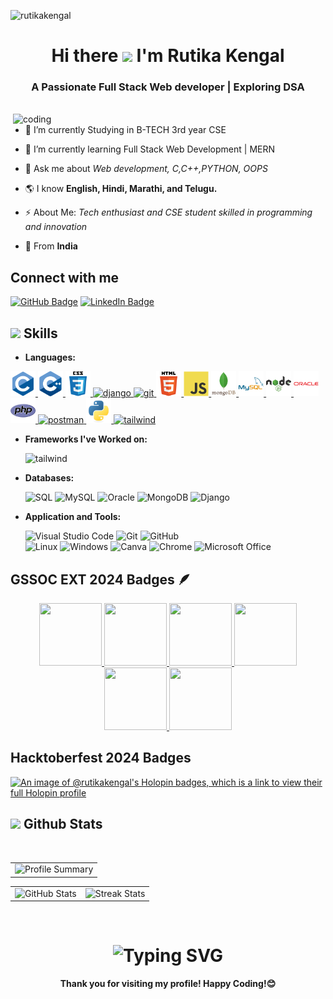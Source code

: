 <p align="left"> <img src="https://komarev.com/ghpvc/?username=rutikakengal&label=Profile%20views&color=0e75b6&style=flat" alt="rutikakengal" /> </p>
<h1 align="center">Hi there <img src="https://raw.githubusercontent.com/aemmadi/aemmadi/master/wave.gif" width="35px"> I'm Rutika Kengal</h1>
<h3 align="center">A Passionate Full Stack Web developer | Exploring DSA</h3>
<br/>
<img align="right" alt="coding" width="500"  src="https://i.giphy.com/media/v1.Y2lkPTc5MGI3NjExa3Nyc25ycG12cGJzb3BrcjFseTQyanNzbW1mdnJhZzJmNGpvaGs3dCZlcD12MV9pbnRlcm5hbF9naWZfYnlfaWQmY3Q9Zw/L1R1tvI9svkIWwpVYr/giphy.gif"  width="400"/>

- 🔭 I’m currently Studying in B-TECH 3rd year CSE

- 🌱 I’m currently learning Full Stack Web Development | MERN
  
- 💬 Ask me about *Web development, C,C++,PYTHON, OOPS*
  
- 🌎 I know **English, Hindi, Marathi, and Telugu.**
  
- ⚡ About Me: *Tech enthusiast and CSE student skilled in programming and innovation*
- 📍 From **India**
## Connect with me 

<div id="badges" align = "left">
 <a href="https://github.com/rutikakengal">
    <img src="https://img.shields.io/badge/Github-black?style=for-the-badge&logo=github&logoColor=white" alt="GitHub Badge"/></a> 
 
  <a href="https://www.linkedin.com/in/rutika kengal/">
    <img src="https://img.shields.io/badge/LinkedIn-blue?style=for-the-badge&logo=linkedin&logoColor=white" alt="LinkedIn Badge"/>
  </a>
  </div>

## <img src="https://media2.giphy.com/media/QssGEmpkyEOhBCb7e1/giphy.gif?cid=ecf05e47a0n3gi1bfqntqmob8g9aid1oyj2wr3ds3mg700bl&rid=giphy.gif" width ="25"><b> Skills</b>

-  **Languages:**
 
<p align="left">
 <a href="https://www.cprogramming.com/" target="_blank" rel="noreferrer"> <img src="https://raw.githubusercontent.com/devicons/devicon/master/icons/c/c-original.svg" alt="c" width="40" height="40"/> </a> <a href="https://www.w3schools.com/cpp/" target="_blank" rel="noreferrer"> <img src="https://raw.githubusercontent.com/devicons/devicon/master/icons/cplusplus/cplusplus-original.svg" alt="cplusplus" width="40" height="40"/> </a> <a href="https://www.w3schools.com/css/" target="_blank" rel="noreferrer"> <img src="https://raw.githubusercontent.com/devicons/devicon/master/icons/css3/css3-original-wordmark.svg" alt="css3" width="40" height="40"/> </a> <a href="https://www.djangoproject.com/" target="_blank" rel="noreferrer"> <img src="https://cdn.worldvectorlogo.com/logos/django.svg" alt="django" width="40" height="40"/> </a> <a href="https://git-scm.com/" target="_blank" rel="noreferrer"> <img src="https://www.vectorlogo.zone/logos/git-scm/git-scm-icon.svg" alt="git" width="40" height="40"/> </a> <a href="https://www.w3.org/html/" target="_blank" rel="noreferrer"> <img src="https://raw.githubusercontent.com/devicons/devicon/master/icons/html5/html5-original-wordmark.svg" alt="html5" width="40" height="40"/> </a> <a href="https://developer.mozilla.org/en-US/docs/Web/JavaScript" target="_blank" rel="noreferrer"> <img src="https://raw.githubusercontent.com/devicons/devicon/master/icons/javascript/javascript-original.svg" alt="javascript" width="40" height="40"/> </a> <a href="https://www.mongodb.com/" target="_blank" rel="noreferrer"> <img src="https://raw.githubusercontent.com/devicons/devicon/master/icons/mongodb/mongodb-original-wordmark.svg" alt="mongodb" width="40" height="40"/> </a> <a href="https://www.mysql.com/" target="_blank" rel="noreferrer"> <img src="https://raw.githubusercontent.com/devicons/devicon/master/icons/mysql/mysql-original-wordmark.svg" alt="mysql" width="40" height="40"/> </a> <a href="https://nodejs.org" target="_blank" rel="noreferrer"> <img src="https://raw.githubusercontent.com/devicons/devicon/master/icons/nodejs/nodejs-original-wordmark.svg" alt="nodejs" width="40" height="40"/> </a> <a href="https://www.oracle.com/" target="_blank" rel="noreferrer"> <img src="https://raw.githubusercontent.com/devicons/devicon/master/icons/oracle/oracle-original.svg" alt="oracle" width="40" height="40"/> </a> <a href="https://www.php.net" target="_blank" rel="noreferrer"> <img src="https://raw.githubusercontent.com/devicons/devicon/master/icons/php/php-original.svg" alt="php" width="40" height="40"/> </a> <a href="https://postman.com" target="_blank" rel="noreferrer"> <img src="https://www.vectorlogo.zone/logos/getpostman/getpostman-icon.svg" alt="postman" width="40" height="40"/> </a> <a href="https://www.python.org" target="_blank" rel="noreferrer"> <img src="https://raw.githubusercontent.com/devicons/devicon/master/icons/python/python-original.svg" alt="python" width="40" height="40"/> </a> <a href="https://tailwindcss.com/" target="_blank" rel="noreferrer"> <img src="https://www.vectorlogo.zone/logos/tailwindcss/tailwindcss-icon.svg" alt="tailwind" width="40" height="40"/> </a> </p>

   
    
-  **Frameworks I've Worked on:**
 
   ![tailwind](https://img.shields.io/badge/Tailwind_CSS-38B2AC?style=for-the-badge&logo=tailwind-css&logoColor=white)
    
- **Databases:**
  
    ![SQL](https://custom-icon-badges.herokuapp.com/badge/SQL-025E8C.svg?logo=database&logoColor=white)
    ![MySQL](https://img.shields.io/badge/MySQL-00000F?style=for-the-badge&logo=mysql&logoColor=white)
    ![Oracle](https://img.shields.io/badge/Oracle-CC2927?style=for-the-badge&logo=oracle&logoColor=white)
    ![MongoDB](https://img.shields.io/badge/MongoDB-%234ea94b.svg?&style=for-the-badge&logo=mongodb&logoColor=white)
    ![Django](https://img.shields.io/badge/Django-%234ea94b.svg?&style=for-the-badge&logo=django&logoColor=white) 
    
- **Application and Tools:**
 
    ![Visual Studio Code](https://img.shields.io/badge/Visual%20Studio%20Code-0078d7.svg?style=for-the-badge&logo=visual-studio-code&logoColor=white)
    ![Git](https://img.shields.io/badge/git-%23F05033.svg?style=for-the-badge&logo=git&logoColor=white)
    ![GitHub](https://img.shields.io/badge/github-%23121011.svg?style=for-the-badge&logo=github&logoColor=white)
  <br />
    ![Linux](https://img.shields.io/badge/Linux-FCC624?style=for-the-badge&logo=linux&logoColor=black)
    ![Windows](https://img.shields.io/badge/Windows-0078D6?style=for-the-badge&logo=windows&logoColor=white)
    ![Canva](https://img.shields.io/badge/Canva-%2300C4CC.svg?style=for-the-badge&logo=Canva&logoColor=white)
    ![Chrome](https://img.shields.io/badge/Google_chrome-4285F4?style=for-the-badge&logo=Google-chrome&logoColor=white) 
    ![Microsoft Office](https://img.shields.io/badge/Microsoft_Office-D83B01?style=for-the-badge&logo=microsoft-office&logoColor=white)
    
</p>

## GSSOC EXT 2024 Badges 🪶
<div style='display:flex; align-items:center; gap: 10px;' align='center'><a href="https://gssoc.girlscript.tech/leaderboard">
<img src="https://raw.githubusercontent.com/GSSoC24/Postman-Challenge/main/docs/assets/Postman%20White.png" width="100px" height="100px" />
  <img src="https://raw.githubusercontent.com/GSSoC24/Postman-Challenge/main/docs/assets/1.png" width="100px" height="100px" />
  <img src="https://raw.githubusercontent.com/GSSoC24/Postman-Challenge/main/docs/assets/2.png" width="100px" height="100px" />
  <img src="https://raw.githubusercontent.com/GSSoC24/Postman-Challenge/main/docs/assets/3.png" width="100px" height="100px" />
  <img src="https://raw.githubusercontent.com/GSSoC24/Postman-Challenge/main/docs/assets/4.png" width="100px" height="100px" />
  <img src="https://raw.githubusercontent.com/GSSoC24/Postman-Challenge/main/docs/assets/5.png" width="100px" height="100px" />
  </a>
</div>

## Hacktoberfest 2024 Badges
[![An image of @rutikakengal's Holopin badges, which is a link to view their full Holopin profile](https://holopin.me/rutikakengal)](https://holopin.io/@rutikakengal)



## <img src="https://media.giphy.com/media/iY8CRBdQXODJSCERIr/giphy.gif" width="35"><b> Github Stats </b>

<br />
<table width="100%" align="center">
<tr>
<td>
  <img width="600em" src="http://github-profile-summary-cards.vercel.app/api/cards/profile-details?username=rutikakengal&theme=2077" alt="Profile Summary">
</td>
</tr>
</table>
<table width="100%" align="center">
<tr>
<td>
  <img width="400em" src="https://github-readme-stats.vercel.app/api?username=rutikakengal&show_icons=true&locale=en&theme=midnight-purple" alt="GitHub Stats"/>
</td>
<td>
  <img width="420em" src="https://github-readme-streak-stats.herokuapp.com/?user=rutikakengal&theme=midnight-purple" alt="Streak Stats"/>
</td>
</tr>
</table>
</br>

<div align="center">
    <h1>
        <img src="https://readme-typing-svg.herokuapp.com?font=Jetbrains+mono&size=27&duration=3200&color=3E92CC&center=true&vCenter=true&width=650&lines=Data+is+everything..;Code+with+passion+,+create+with+purpose.;Commit+to+your+dreams+,+push+to+GitHub.;Craft+your+dreams+with+code.;Dream+big+,+code+effeciently..." alt="Typing SVG"/>
    </h1>
</div>

<p align="center">
  <b>Thank you for visiting my profile! Happy Coding!😊</b>
</p>
</p>

